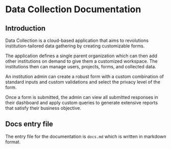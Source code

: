 # Data Collection Documentation

## Introduction

Data Collection is a cloud-based application that aims to revolutions institution-tailored data gathering by creating customizable forms.

The application defines a single parent organization which can then add other institutions on demand to give them a customized workspace. The institutions then can manage users, projects, forms, and collected data.

An institution admin can create a robust form with a custom combination of standard inputs and custom validations and select the privacy level of the form.

Once a form is submitted, the admin can view all submitted responses in their dashboard and apply custom queries to generate extensive reports that satisfy their business objective.


## Docs entry file

The entry file for the documentation is `docs.md` which is written in markdown format.